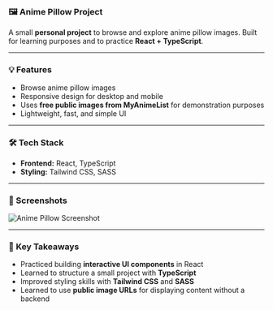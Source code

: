 ### 🖼️ Anime Pillow Project
A small **personal project** to browse and explore anime pillow images. Built for learning purposes and to practice **React + TypeScript**.

---

### 💡 Features
- Browse anime pillow images  
- Responsive design for desktop and mobile  
- Uses **free public images from MyAnimeList** for demonstration purposes  
- Lightweight, fast, and simple UI

---

### 🛠️ Tech Stack
- **Frontend:** React, TypeScript  
- **Styling:** Tailwind CSS, SASS  

---

### 📸 Screenshots
![Anime Pillow Screenshot](https://res.cloudinary.com/bmpa-dev/image/upload/v1761019782/Screenshot_2025_10_09_112747_94a5b86b5e.png)

---

### 🚀 Key Takeaways
- Practiced building **interactive UI components** in React  
- Learned to structure a small project with **TypeScript**  
- Improved styling skills with **Tailwind CSS** and **SASS**  
- Learned to use **public image URLs** for displaying content without a backend
